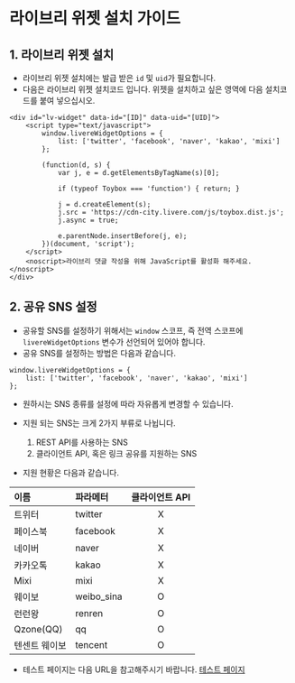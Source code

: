 # 라이브리 위젯 설치 가이드

## 1. 라이브리 위젯 설치

- 라이브리 위젯 설치에는 발급 받은 `id` 및 `uid`가 필요합니다.
- 다음은 라이브리 위젯 설치코드 입니다. 위젯을 설치하고 싶은 영역에 다음 설치코드를 붙여 넣으십시오.

```
<div id="lv-widget" data-id="[ID]" data-uid="[UID]">
	<script type="text/javascript">
		window.livereWidgetOptions = {
			list: ['twitter', 'facebook', 'naver', 'kakao', 'mixi']
		};

		(function(d, s) {
			var j, e = d.getElementsByTagName(s)[0];

			if (typeof Toybox === 'function') { return; }

			j = d.createElement(s);
			j.src = 'https://cdn-city.livere.com/js/toybox.dist.js';
			j.async = true;

			e.parentNode.insertBefore(j, e);
		})(document, 'script');
	</script>
	<noscript>라이브리 댓글 작성을 위해 JavaScript를 활성화 해주세요.</noscript>
</div>
```

## 2. 공유 SNS 설정

- 공유할 SNS를 설정하기 위해서는 `window` 스코프, 즉 전역 스코프에 `livereWidgetOptions` 변수가 선언되어 있어야 합니다.
- 공유 SNS를 설정하는 방법은 다음과 같습니다.


```
window.livereWidgetOptions = {
	list: ['twitter', 'facebook', 'naver', 'kakao', 'mixi']
};
```

- 원하시는 SNS 종류를 설정에 따라 자유롭게 변경할 수 있습니다.
- 지원 되는 SNS는 크게 2가지 부류로 나뉩니다.
	1. REST API를 사용하는 SNS
	2. 클라이언트 API, 혹은 링크 공유를 지원하는 SNS
	
- 지원 현황은 다음과 같습니다.

| 이름  | 파라메터 | 클라이언트 API         |
| :-------- | :-------------------- | :--: |
| 트위터   | twitter      | X   |
| 페이스북     | facebook  | X   |
| 네이버     | naver  | X   |
| 카카오톡     | kakao  | X   |
| Mixi     | mixi  | X   |
| 웨이보     | weibo_sina  | O   |
| 런런왕     | renren  | O   |
| Qzone(QQ)     | qq  | O   |
| 텐센트 웨이보     | tencent  | O   |

- 테스트 페이지는 다음 URL을 참고해주시기 바랍니다.
[테스트 페이지](http://test.livere.co.kr/city/widget.html)